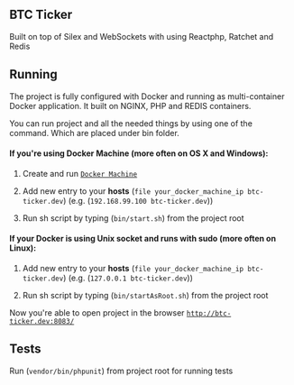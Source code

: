
## BTC Ticker

Built on top of Silex and WebSockets with using Reactphp, Ratchet and Redis

## Running

The project is fully configured with Docker and running as multi-container Docker application.
It built on NGINX, PHP and REDIS containers.

You can run project and all the needed things by using one of the command. Which are placed under bin folder.


#### If you're using Docker Machine (more often on OS X and Windows):

1. Create and run [`Docker Machine`](https://docs.docker.com/machine/install-machine/)

2. Add new entry to your **hosts** (`file your_docker_machine_ip btc-ticker.dev`) (e.g. (`192.168.99.100 btc-ticker.dev`))

3. Run sh script by typing (`bin/start.sh`) from the project root


#### If your Docker is using Unix socket and runs with sudo (more often on Linux):

1. Add new entry to your **hosts** (`file your_docker_machine_ip btc-ticker.dev`) (e.g. (`127.0.0.1 btc-ticker.dev`))

2. Run sh script by typing (`bin/startAsRoot.sh`) from the project root

Now you're able to open project in the browser [`http://btc-ticker.dev:8083/`](http://btc-ticker.dev:8083/)

## Tests

Run (`vendor/bin/phpunit`) from project root for running tests